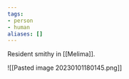 ```yaml
---
tags:
- person
- human
aliases: []
---
```


Resident smithy in [[Melima]].

![[Pasted image 20230101180145.png]]